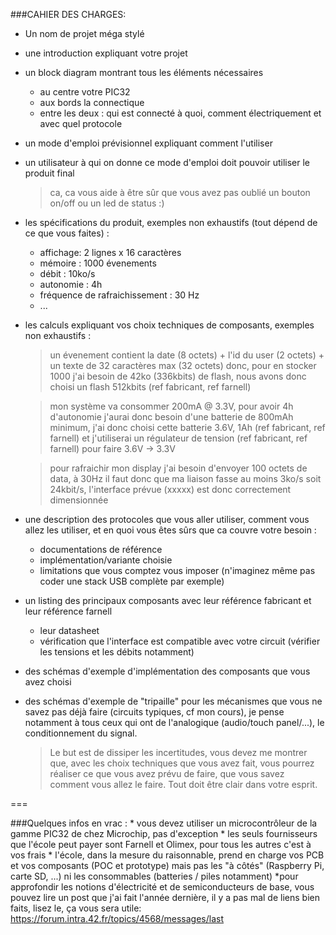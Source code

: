 ###CAHIER DES CHARGES:

* Un nom de projet méga stylé
* une introduction expliquant votre projet
* un block diagram montrant tous les éléments nécessaires
	* au centre votre PIC32
	* aux bords la connectique
	* entre les deux : qui est connecté à quoi, comment électriquement et avec quel protocole
* un mode d'emploi prévisionnel expliquant comment l'utiliser
* un utilisateur à qui on donne ce mode d'emploi doit pouvoir utiliser le produit final
	> ca, ca vous aide à être sûr que vous avez pas oublié un bouton on/off ou un led de status :)

* les spécifications du produit, exemples non exhaustifs (tout dépend de ce que vous faites) :
	* affichage: 2 lignes x 16 caractères
	* mémoire : 1000 évenements
	* débit : 10ko/s
	* autonomie : 4h
	* fréquence de rafraichissement : 30 Hz
	* ...

* les calculs expliquant vos choix techniques de composants, exemples non exhaustifs :
	> un évenement contient la date (8 octets) + l'id du user (2 octets) + un texte de 32 caractères max (32 octets) donc, pour en stocker 1000 j'ai besoin de 42ko (336kbits) de flash, nous avons donc choisi un flash 512kbits (ref fabricant, ref farnell)
	
	> mon système va consommer 200mA @ 3.3V, pour avoir 4h d'autonomie j'aurai donc besoin d'une batterie de 800mAh minimum, j'ai donc choisi cette batterie 3.6V, 1Ah (ref fabricant, ref farnell) et j'utiliserai un régulateur de tension (ref fabricant, ref farnell) pour faire 3.6V -> 3.3V
	
	> pour rafraichir mon display j'ai besoin d'envoyer 100 octets de data, à 30Hz il faut donc que ma liaison fasse au moins 3ko/s soit 24kbit/s, l'interface prévue (xxxxx) est donc correctement dimensionnée

* une description des protocoles que vous aller utiliser, comment vous allez les utiliser, et en quoi vous êtes sûrs que ca couvre votre besoin :
	* documentations de référence
	* implémentation/variante choisie
	* limitations que vous comptez vous imposer (n'imaginez même pas coder une stack USB complète par exemple)

* un listing des principaux composants avec leur référence fabricant et leur référence farnell
	* leur datasheet
	* vérification que l'interface est compatible avec votre circuit (vérifier les tensions et les débits notamment)

* des schémas d'exemple d'implémentation des composants que vous avez choisi
* des schémas d'exemple de "tripaille" pour les mécanismes que vous ne savez pas déjà faire (circuits typiques, cf mon cours), je pense notamment à tous ceux qui ont de l'analogique (audio/touch panel/...), le conditionnement du signal.

	> Le but est de dissiper les incertitudes, vous devez me montrer que, avec les choix techniques que vous avez fait, vous pourrez réaliser ce que vous avez prévu de faire, que vous savez comment vous allez le faire. Tout doit être clair dans votre esprit.
	
===

###Quelques infos en vrac :
	* vous devez utiliser un microcontrôleur de la gamme PIC32 de chez Microchip, pas d'exception
	* les seuls fournisseurs que l'école peut payer sont Farnell et Olimex, pour tous les autres c'est à vos frais
	* l'école, dans la mesure du raisonnable, prend en charge vos PCB et vos composants (POC et prototype) mais pas les "à côtés" (Raspberry Pi, carte SD, ...) ni les consommables (batteries / piles notamment)
	*pour approfondir les notions d'électricité et de semiconducteurs de base, vous pouvez lire un post que j'ai fait l'année dernière, il y a pas mal de liens bien faits, lisez le, ça vous sera utile: https://forum.intra.42.fr/topics/4568/messages/last
